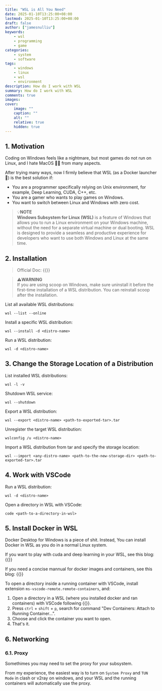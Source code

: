 ```yaml
---
title: "WSL is All You Need"
date: 2025-01-10T13:25:00+08:00
lastmod: 2025-01-10T13:25:00+08:00
draft: false
author: ["jamesnulliu"]
keywords: 
    - wsl
    - programming
    - game
categories:
    - system
    - software
tags:
    - windows
    - linux
    - wsl
    - environment
description: How do I work with WSL
summary: How do I work with WSL
comments: true
images:
cover:
    image: ""
    caption: ""
    alt: ""
    relative: true
    hidden: true
---
```


## 1. Motivation

Coding on Windows feels like a nightmare, but most games do not run on Linux, and I hate MacOS 🤢🤮 from many aspects.

After trying many ways, now I firmly believe that WSL (as a Docker launcher 🤣) is the best solution if:

- You are a programmer specifically relying on Unix environment, for example, Deep Learning, CUDA, C++, etc.
- You are a gamer who wants to play games on Windows.
- You want to switch between Linux and Windows with zero cost.

> 💡**NOTE**  
> **Windows Subsystem for Linux (WSL)** is a feature of Windows that allows you to run a Linux environment on your Windows machine, without the need for a separate virtual machine or dual booting. WSL is designed to provide a seamless and productive experience for developers who want to use both Windows and Linux at the same time.

## 2. Installation

> Official Doc: {{<href text="How to install Linux on Windows with WSL" url="https://learn.microsoft.com/en-us/windows/wsl/install">}}

> ⚠️**WARNING**  
> If you are using scoop on Windows, make sure uninstall it before the first-time installation of a WSL distribution. You can reinstall scoop after the installation.

List all available WSL distributions:

```
wsl --list --online
```

Install a specific WSL distribution:

```
wsl --install -d <distro-name>
```

Run a WSL distribution:

```
wsl -d <distro-name>
```

## 3. Change the Storage Location of a Distribution

List installed WSL distributions:

```
wsl -l -v
```

Shutdown WSL service:

```
wsl --shutdown
```

Export a WSL distribution:

```
wsl --export <distro-name> <path-to-exported-tar>.tar
```

Unregister the target WSL distribution:

```
wslconfig /u <distro-name>
```

Import a WSL distribution from tar and specify the storage location:

```
wsl --import <any-distro-name> <path-to-the-new-storage-dir> <path-to-exported-tar>.tar
```

## 4. Work with VSCode

Run a WSL distribution:

```
wsl -d <distro-name>
```

Open a directory in WSL with VSCode:

```
code <path-to-a-directory-in-wsl>
```

## 5. Install Docker in WSL

Docker Desktop for Windows is a piece of shit. Instead, You can install Docker in WSL as you do in a normal Linux system.

If you want to play with cuda and deep learning in your WSL, see this blog: {{<href text="Docker Container with Nvidia GPU Support" url="/blogs/docker-container-with-nvidia-gpu-support">}} 

If you need a concise mannual for docker images and containers, see this blog: {{<href text="Something about Docker" url="/blogs/something-about-docker">}}

To open a directory inside a running container with VSCode, install extension `ms-vscode-remote.remote-containers`, and:

1. Open a directory in a WSL (where you installed docker and ran containers) with VSCode following {{<href text="3. Work with VSCode" url="#3-work-with-vscode" blank="false">}}.
2. Press `ctrl` + `shift` + `p`, search for command "Dev Containers: Attach to Running Container...".
3. Choose and click the container you want to open.
4. That's it.

## 6. Networking

### 6.1. Proxy

Somethimes you may need to set the proxy for your subsystem.

From my experience, the easiest way is to turn on `System Proxy` and `TUN Mode` in clash or v2ray on windows, and your WSL and the running containers will automatically use the proxy.
